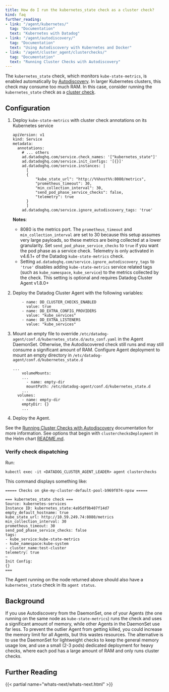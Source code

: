 ```yaml
---
title: How do I run the kubernetes_state check as a cluster check?
kind: faq
further_reading:
- link: "/agent/kubernetes/"
  tag: "Documentation"
  text: "Kubernetes with Datadog"
- link: "/agent/autodiscovery/"
  tag: "Documentation"
  text: "Using Autodiscovery with Kubernetes and Docker"
- link: "/agent/cluster_agent/clusterchecks/"
  tag: "Documentation"
  text: "Running Cluster Checks with Autodiscovery"
---
```


The `kubernetes_state` check, which monitors `kube-state-metrics`, is enabled automatically by [Autodiscovery][1]. In larger Kubernetes clusters, this check may consume too much RAM. In this case, consider running the `kubernetes_state` check as a [cluster check][2].

## Configuration

1. Deploy `kube-state-metrics` with cluster check annotations on its Kubernetes service

	```
	apiVersion: v1
	kind: Service
	metadata:
	  annotations:
	    # ... others
	    ad.datadoghq.com/service.check_names: '["kubernetes_state"]'
	    ad.datadoghq.com/service.init_configs: '[{}]'
	    ad.datadoghq.com/service.instances: |
	      [
	      {
	          "kube_state_url": "http://%%host%%:8080/metrics",
	          "prometheus_timeout": 30,
	          "min_collection_interval": 30,
	          "send_pod_phase_service_checks": false,
	          "telemetry": true
	      }
	      ]
		ad.datadoghq.com/service.ignore_autodiscovery_tags: 'true'
	```

	**Notes**:
	* 8080 is the metrics port. The `prometheus_timeout` and `min_collection_interval` are set to 30 because this setup assumes very large payloads, so these metrics are being collected at a lower granularity. Set `send_pod_phase_service_checks` to `true` if you want the pod phase as a service check. Telemetry is only activated in v4.6.1+ of the Datadog `kube-state-metrics` check.
	* Setting `ad.datadoghq.com/service.ignore_autodiscovery_tags` to `'true'` disables adding `kube-state-metrics` service related tags (such as `kube_namespace`, `kube_service`) to the metrics collected by the check. This setting is optional and requires Datadog Cluster Agent v1.8.0+

2. Deploy the Datadog Cluster Agent with the following variables:

	```
		- name: DD_CLUSTER_CHECKS_ENABLED
		  value: true
		- name: DD_EXTRA_CONFIG_PROVIDERS
		  value: "kube_services"
		- name: DD_EXTRA_LISTENERS
		  value: "kube_services"
	```

3. Mount an empty file to override `/etc/datadog-agent/conf.d/kubernetes_state.d/auto_conf.yaml` in the Agent DaemonSet. Otherwise, the Autodiscovered check still runs and may still consume a significant amount of RAM. Configure Agent deployment to mount an empty directory in `/etc/datadog-agent/conf.d/kubernetes_state.d`

    ```
    ...
        volumeMounts:
        ...
          - name: empty-dir
          mountPath: /etc/datadog-agent/conf.d/kubernetes_state.d
        ...
      volumes:
        - name: empty-dir
        emptyDir: {}
        ...
    ```

4. Deploy the Agent.

See the [Running Cluster Checks with Autodiscovery][2] documentation for more information. See options that begin with `clusterchecksDeployment` in the Helm chart [README.md][3].

### Verify check dispatching

Run:

```shell
kubectl exec -it <DATADOG_CLUSTER_AGENT_LEADER> agent clusterchecks
```

This command displays something like:

```text
===== Checks on gke-my-cluster-default-pool-b969f074-npsw =====

=== kubernetes_state check ===
Source: kubernetes-services
Instance ID: kubernetes_state:4a95df9b407f14d7
empty_default_hostname: true
kube_state_url: http://10.59.249.74:8080/metrics
min_collection_interval: 30
prometheus_timeout: 30
send_pod_phase_service_checks: false
tags:
- kube_service:kube-state-metrics
- kube_namespace:kube-system
- cluster_name:test-cluster
telemetry: true
~
Init Config:
{}
===
```

The Agent running on the node returned above should also have a `kubernetes_state` check in its `agent status`.

## Background

If you use Autodiscovery from the DaemonSet, one of your Agents (the one running on the same node as `kube-state-metrics`) runs the check and uses a significant amount of memory, while other Agents in the DaemonSet use far less. To prevent the outlier Agent from getting killed, you could increase the memory limit for all Agents, but this wastes resources. The alternative is to use the DaemonSet for lightweight checks to keep the general memory usage low, and use a small (2-3 pods) dedicated deployment for heavy checks, where each pod has a large amount of RAM and only runs cluster checks.

## Further Reading

{{< partial name="whats-next/whats-next.html" >}}

[1]: /getting_started/agent/autodiscovery/
[2]: /agent/cluster_agent/clusterchecks/
[3]: https://github.com/DataDog/helm-charts/blob/master/charts/datadog/README.md
